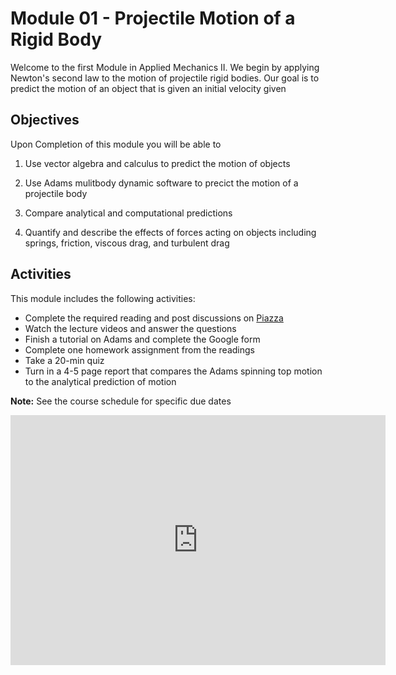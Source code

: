 # Module 01 - Projectile Motion of a Rigid Body

Welcome to the first Module in Applied Mechanics II. We begin by applying
Newton's second law to the motion of projectile rigid bodies. Our goal is to
predict the motion of an object that is given an initial velocity given 

## Objectives

Upon Completion of this module you will be able to 

1. Use vector algebra and calculus to predict the motion of objects

2. Use Adams mulitbody dynamic software to precict the motion of a projectile
body

3. Compare analytical and computational predictions

4. Quantify and describe the effects of forces acting on objects including
springs, friction, viscous drag, and turbulent drag
 
## Activities

This module includes the following activities:

* Complete the required reading and post discussions on [Piazza]()
* Watch the lecture videos and answer the questions
* Finish a tutorial on Adams and complete the Google form
* Complete one homework assignment from the readings
* Take a 20-min quiz
* Turn in a 4-5 page report that compares the Adams spinning top motion to the analytical prediction of motion

<p><strong>Note:</strong> See the course schedule for specific due dates</p> 
<iframe
width="600" height="400" style="border-width: 0;"
src="https://calendar.google.com/calendar/embed?height=400&amp;wkst=1&amp;bgcolor=%23ffffff&amp;ctz=America%2FNew_York&amp;src=dWNvbm4uZWR1X3ZlaHJhNTdiZW5yNmhydTdoczc5OTdxcDUwQGdyb3VwLmNhbGVuZGFyLmdvb2dsZS5jb20&amp;color=%23616161&amp;showTitle=1&amp;mode=AGENDA&amp;showTabs=1&amp;showCalendars=0"
frameborder="0" scrolling="no"></iframe>

